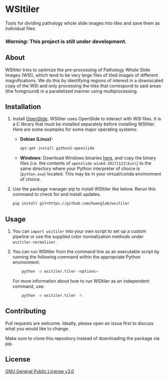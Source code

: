 # WSItiler
Tools for dividing pathology whole slide images into tiles and save them as individual files.

### *Warning:* This project is still under development.

## About

WSItiler tries to optimize the pre-processing of Pathology Whole Slide Images (WSI), which tend to be very large files of tiled images of different magnifications. We do this by identifying regions of interest in a downscaled copy of the WSI and only processing the tiles that correspond to said areas (the foreground) in a parallelized manner using multiprocessing.

## Installation

1. Install [OpenSlide](https://openslide.org). WSItiler uses OpenSlide to interact with WSI files. It is a C library that must be installed separately before installing WSItiler. Here are some examples for some major operating systems:

    * **Debian (Linux):**
        ```bash
        apt-get install python3-openslide
        ```
    * **Windows:** Download Windows binaries [here](https://openslide.org/download/), and copy the binary files (i.e. the contents of ```openslide-win64-20171122\bin\```) to the same directory where your Python interpreter of choice is (```python.exe```) located. This may be in your virtual/conda environment of choice.

1. Use the package manager pip to install WSItiler like below. Rerun this command to check for and install updates.

    ```bash
    pip install git+https://github.com/hwanglab/wsitiler
    ```

## Usage

1. You can ```import wsitiler``` into your own script to set up a custom pipeline or use the supplied color normalization methods under ```wsitiler.normalizer```.
1. You can run WSItiler from the command line as an executable script by running the following command within the appropriate Python environment:

    ```bash
        python -m wsitiler.tiler <options>
    ```
    For more information about how to run WSItiler as an independent command, use:
    ```bash
        python -m wsitiler.tiler -h
    ```


## Contributing
Pull requests are welcome. Ideally, please open an issue first to discuss what you would like to change.

Make sure to clone this repository instead of downloading the package via pip.

## License
[GNU General Public License v3.0](https://choosealicense.com/licenses/gpl-3.0/)